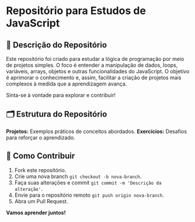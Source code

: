 # Repositório para Estudos de JavaScript

## 🚀 Descrição do Repositório
Este repositório foi criado para estudar a lógica de programação por meio de projetos simples. O foco é entender a manipulação de dados, loops, variáveis, arrays, objetos e outras funcionalidades do JavaScript. O objetivo é aprimorar o conhecimento e, assim, facilitar a criação de projetos mais complexos à medida que a aprendizagem avança.

Sinta-se à vontade para explorar e contribuir!

## 🗂️ Estrutura do Repositório
**Projetos:** Exemplos práticos de conceitos abordados.
**Exercícios:** Desafios para reforçar o aprendizado.

## 🤝 Como Contribuir
1. Fork este repositório.
2. Crie uma nova branch `git checkout -b nova-branch`.
3. Faça suas alterações e commit `git commit -m 'Descrição da alteração'`.
4. Envie para o repositório remoto `git push origin nova-branch`.
5. Abra um Pull Request.

**Vamos aprender juntos!**
